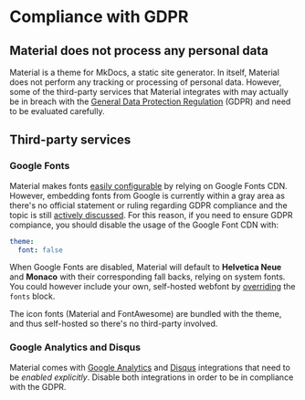 # Compliance with GDPR

## Material does not process any personal data

Material is a theme for MkDocs, a static site generator. In itself, Material
does not perform any tracking or processing of personal data. However, some of
the third-party services that Material integrates with may actually be in breach
with the [General Data Protection Regulation][1] (GDPR) and need to be evaluated
carefully.

  [1]: https://en.wikipedia.org/wiki/General_Data_Protection_Regulation

## Third-party services

### Google Fonts

Material makes fonts [easily configurable][2] by relying on Google Fonts CDN.
However, embedding fonts from Google is currently within a gray area as there's
no official statement or ruling regarding GDPR compliance and the topic is still
[actively discussed][3]. For this reason, if you need to ensure GDPR compiance,
you should disable the usage of the Google Font CDN with:

``` yaml
theme:
  font: false
```

When Google Fonts are disabled, Material will default to **Helvetica Neue** and
**Monaco** with their corresponding fall backs, relying on system fonts. You
could however include your own, self-hosted webfont by [overriding][4] the
`fonts` block.

The icon fonts (Material and FontAwesome) are bundled with the theme, and thus
self-hosted so there's no third-party involved.

  [2]: getting-started.md#font-family
  [3]: https://github.com/google/fonts/issues/1495
  [4]: customization.md#overriding-template-blocks

### Google Analytics and Disqus

Material comes with [Google Analytics][5] and [Disqus][6] integrations that need
to be *enabled explicitly*. Disable both integrations in order to be in
compliance with the GDPR.

  [5]: getting-started.md#google-analytics
  [6]: getting-started.md#disqus
